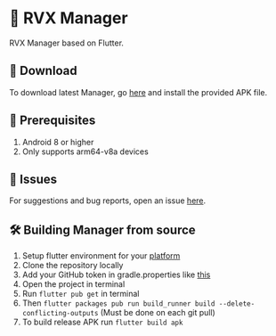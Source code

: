 # 💊 RVX Manager

RVX Manager based on Flutter.

## 🔽 Download

To download latest Manager, go [here](https://github.com/inotia00/revanced-manager/releases/latest) and install the provided APK file.

## 📝 Prerequisites

1. Android 8 or higher
2. Only supports arm64-v8a devices

## 🔴 Issues
For suggestions and bug reports, open an issue [here](https://github.com/inotia00/ReVanced_Extended/issues/new/choose).

## 🛠️ Building Manager from source

1. Setup flutter environment for your [platform](https://docs.flutter.dev/get-started/install)
2. Clone the repository locally
3. Add your GitHub token in gradle.properties like [this](/docs/4_building.md)
4. Open the project in terminal
5. Run `flutter pub get` in terminal
6. Then `flutter packages pub run build_runner build --delete-conflicting-outputs` (Must be done on each git pull)
7. To build release APK run `flutter build apk`
